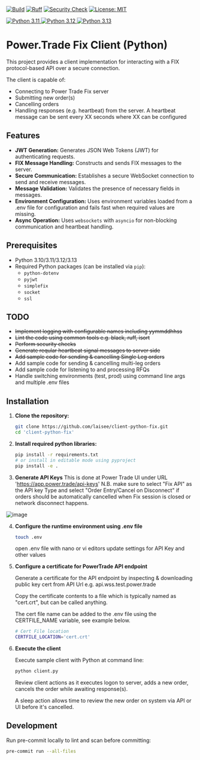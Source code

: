 [![Build](https://github.com/laisee/client-python-fix/actions/workflows/python-package.yml/badge.svg)](https://github.com/laisee/client-python-fix/actions/workflows/python-package.yml)
[![Ruff](https://github.com/laisee/client-python-fix/actions/workflows/rufflint.yml/badge.svg)](https://github.com/laisee/client-python-fix/actions/workflows/rufflint.yml)
[![Security Check](https://github.com/laisee/client-python-fix/actions/workflows/security-check.yml/badge.svg)](https://github.com/laisee/client-python-fix/actions/workflows/security-check.yml)
[![License: MIT](https://img.shields.io/badge/License-MIT-yellow.svg)](https://opensource.org/licenses/MIT)

<a href="https://www.python.org/downloads/release/python-3110/">
  <img src="https://img.shields.io/badge/Python-3.11-blue.svg" alt="Python 3.11">
</a>
<a href="https://www.python.org/downloads/release/python-3120/">
  <img src="https://img.shields.io/badge/Python-3.12-blue.svg" alt="Python 3.12">
</a>
<a href="https://www.python.org/downloads/release/python-3120/">
  <img src="https://img.shields.io/badge/Python-3.13-blue.svg" alt="Python 3.13">
</a>


# Power.Trade Fix Client (Python)

This project provides a client implementation for interacting with a FIX protocol-based API over a secure connection. 

The client is capable of:
 - Connecting to Power Trade Fix server
 - Submitting new order(s)
 - Cancelling orders
 - Handling responses (e.g. heartbeat) from the server. A heartbeat message can be sent every XX seconds where XX can be configured

## Features

- **JWT Generation:** Generates JSON Web Tokens (JWT) for authenticating requests.
- **FIX Message Handling:** Constructs and sends FIX messages to the server.
- **Secure Communication:** Establishes a secure WebSocket connection to send and receive messages.
- **Message Validation:** Validates the presence of necessary fields in messages.
- **Environment Configuration:** Uses environment variables loaded from a .env file for configuration and fails fast when required values are missing.
- **Async Operation:** Uses `websockets` with `asyncio` for non-blocking communication and heartbeat handling.

## Prerequisites

- Python 3.10/3.11/3.12/3.13
- Required Python packages (can be installed via `pip`):
  - `python-dotenv`
  - `pyjwt`
  - `simplefix`
  - `socket`
  - `ssl`

## TODO

- ~~Implement logging with configurable names including yymmddhhss~~
- ~~Lint the code using common tools e.g. black, ruff, isort~~
- ~~Perform security checks~~
- ~~Generate reqular heartbeat signal messages to server side~~
- ~~Add sample code for sending & cancelling Single Leg orders~~
- Add sample code for sending & cancelling multi-leg orders
- Add sample code for listening to and processing RFQs
- Handle switching environments (test, prod) using command line args and multiple .env files

## Installation

1. **Clone the repository:**
   ```sh
   git clone https://github.com/laisee/client-python-fix.git
   cd 'client-python-fix'

2. **Install required python libraries:**
   ```sh
   pip install -r requirements.txt
   # or install in editable mode using pyproject
   pip install -e .
   ```

3. **Generate API Keys**
   This is done at Power Trade UI under URL 'https://app.power.trade/api-keys'
   N.B. make sure to select "Fix API" as the API key Type and select "Order Entry/Cancel on Disconnect" if orders should be automatically cancelled when Fix session is closed or network disconnect happens.

![image](https://github.com/user-attachments/assets/b700afb6-24ad-4bf6-b28d-fc99380372a3)
  
4. **Configure the runtime environment using .env file**
   ```sh
   touch .env
   ```
   open .env file with nano or vi editors
   update settings for API Key and other values
 
6. **Configure a certificate for PowerTrade API endpoint**

   Generate a certificate for the API endpoint by inspecting & downloading public key cert from API Url e.g. api.wss.test.power.trade

   Copy the certificate contents to a file which is typically named as "cert.crt", but can be called anything.

   The cert file name can be added to the .env file using the CERTFILE_NAME variable, see example below.
   ```sh
   # Cert File location
   CERTFILE_LOCATION='cert.crt'
   ```
 
8. **Execute the client**

   Execute sample client with Python at command line:
   ```sh
   python client.py
   ```
   Review client actions as it executes logon to server, adds a new order, cancels the order while awaiting response(s).

   A sleep action allows time to review the new order on system via API or UI before it's cancelled. 

## Development

Run pre-commit locally to lint and scan before committing:
```sh
pre-commit run --all-files
```
